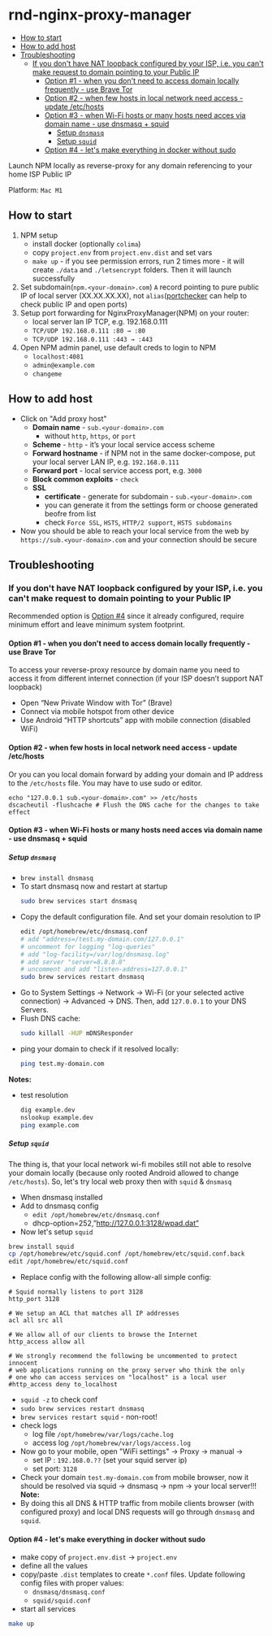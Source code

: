 # rnd-nginx-proxy-manager

- [How to start](#how-to-start)
- [How to add host](#how-to-add-host)
- [Troubleshooting](#troubleshooting)
    * [If you don't have NAT loopback configured by your ISP, i.e. you can't make request to domain pointing to your Public IP](#no-nat-loopback)
        + [Option #1 - when you don't need to access domain locally frequently - use Brave Tor](#option-1)
        + [Option #2 - when few hosts in local network need access - update /etc/hosts](#option-2)
        + [Option #3 - when Wi-Fi hosts or many hosts need acces via domain name - use dnsmasq + squid](#option-3)
            - [Setup `dnsmasq`](#setup-dnsmasq)
            - [Setup `squid`](#setup-squid)
        + [Option #4 - let's make everything in docker without sudo](#option-4)  

Launch NPM locally as reverse-proxy for any domain referencing to your home ISP Public IP 

Platform: `Mac M1`

## How to start

1. NPM setup
   - install docker (optionally `colima`)
   - copy `project.env` from `project.env.dist` and set vars
   - `make up` - if you see permission errors, run 2 times more - it will create `./data` and `./letsencrypt` folders. Then it will launch successfully
2. Set subdomain(`npm.<your-domain>.com`) `A` record pointing to pure public IP of local server (XX.XX.XX.XX), not `alias`([portchecker](https://portchecker.co/) can help to check public IP and open ports)
3. Setup port forwarding for NginxProxyManager(NPM) on your router:
    - local server lan IP TCP, e.g. 192.168.0.111
    - `TCP/UDP 192.168.0.111 :80 → :80`
    - `TCP/UDP 192.168.0.111 :443 → :443`
4. Open NPM admin panel, use default creds to login to NPM
    - `localhost:4081`
    - `admin@example.com`
    - `changeme`

## How to add host
- Click on "Add proxy host"
    - **Domain name** - `sub.<your-domain>.com`
        - without `http`, `https`, or `port`
    - **Scheme** - `http` - it’s your local service access scheme
    - **Forward hostname** - if NPM not in the same docker-compose, put your local server LAN IP, e.g. `192.168.0.111`
    - **Forward port** - local service access port, e.g. `3000`
    - **Block common exploits** - `check`
    - **SSL**
        - **certificate** - generate for subdomain - `sub.<your-domain>.com`
        - you can generate it from the settings form or choose generated beofre from list
        - check `Force SSL`, `HSTS`, `HTTP/2 support`, `HSTS subdomains`
- Now you should be able to reach your local service from the web by `https://sub.<your-domain>.com` and your connection should be secure

## Troubleshooting

<a name="no-nat-loopback"></a>
### If you don't have NAT loopback configured by your ISP, i.e. you can't make request to domain pointing to your Public IP  

Recommended option is [Option #4](#option-4) since it already configured, require minimum effort and leave minimum system footprint.

<a name="option-1"></a>
#### Option #1 - when you don't need to access domain locally frequently - use Brave Tor
To access your reverse-proxy resource by domain name you need to access it from different internet connection (if your ISP doesn’t support NAT loopback)
- Open “New Private Window with Tor” (Brave)
- Connect via mobile hotspot from other device
- Use Android “HTTP shortcuts” app with mobile connection (disabled WiFi)

<a name="option-2"></a>
#### Option #2 - when few hosts in local network need access - update /etc/hosts
Or you can you local domain forward by adding your domain and IP address to the `/etc/hosts` file. You may have to use sudo or editor.
```text
echo "127.0.0.1 sub.<your-domain>.com" >> /etc/hosts
dscacheutil -flushcache # Flush the DNS cache for the changes to take effect
```

<a name="option-3"></a>
#### Option #3 - when Wi-Fi hosts or many hosts need acces via domain name - use dnsmasq + squid

##### Setup `dnsmasq`
- `brew install dnsmasq`
- To start dnsmasq now and restart at startup
  ```bash
  sudo brew services start dnsmasq
  ``` 
- Copy the default configuration file. And set your domain resolution to IP
  ```bash
  edit /opt/homebrew/etc/dnsmasq.conf
  # add "address=/test.my-domain.com/127.0.0.1"
  # uncomment for logging "log-queries"
  # add "log-facility=/var/log/dnsmasq.log"
  # add server "server=8.8.8.8"
  # uncomment and add "listen-address=127.0.0.1"
  sudo brew services restart dnsmasq
  ```
- Go to System Settings → Network → Wi-Fi (or your selected active connection) → Advanced → DNS.
  Then, add `127.0.0.1` to your DNS Servers.
- Flush DNS cache: 
  ```bash
  sudo killall -HUP mDNSResponder
  ``` 
- ping your domain to check if it resolved locally:
  ```bash
  ping test.my-domain.com
  ``` 
  
**Notes:**
- test resolution 
  ```bash
  dig example.dev
  nslookup example.dev
  ping example.com
  ```

##### Setup `squid`

The thing is, that your local network wi-fi mobiles still not able to resolve your domain locally (because only rooted Android allowed to change `/etc/hosts`). So, let's try local web proxy then with `squid` & `dnsmasq`

- When dnsmasq installed
- Add to dnsmasq config 
  - `edit /opt/homebrew/etc/dnsmasq.conf`
  - dhcp-option=252,”http://127.0.0.1:3128/wpad.dat”
- Now let's setup `squid`
```bash
brew install squid
cp /opt/homebrew/etc/squid.conf /opt/homebrew/etc/squid.conf.back
edit /opt/homebrew/etc/squid.conf
```
- Replace config with the following allow-all simple config:
```text
# Squid normally listens to port 3128
http_port 3128

# We setup an ACL that matches all IP addresses
acl all src all

# We allow all of our clients to browse the Internet
http_access allow all

# We strongly recommend the following be uncommented to protect innocent
# web applications running on the proxy server who think the only
# one who can access services on "localhost" is a local user
#http_access deny to_localhost
```
- `squid -z` to check conf
- `sudo brew services restart dnsmasq`
- `brew services restart squid` - non-root!
- check logs
  - log file `/opt/homebrew/var/logs/cache.log`
  - access log `/opt/homebrew/var/logs/access.log`
- Now go to your mobile, open "WiFi settings" -> Proxy -> manual -> 
  - set IP : `192.168.0.??` (set your squid server ip)
  - set port: `3128`
- Check your domain `test.my-domain.com` from mobile browser, now it should be resolved via squid -> dnsmasq -> npm -> your local server!!!
**Note:**
- By doing this all DNS & HTTP traffic from mobile clients browser (with configured proxy) and local DNS requests will go through `dnsmasq` and `squid`.

<a name="option-4"></a>
#### Option #4 - let's make everything in docker without sudo

- make copy of `project.env.dist` -> `project.env`
- define all the values
- copy/paste `.dist` templates to create `*.conf` files. Update following config files with proper values:
  - `dnsmasq/dnsmasq.conf`
  - `squid/squid.conf`
- start all services
```bash
make up
```